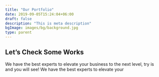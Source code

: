 ```yaml
---
title: "Our Portfolio"
date: 2019-09-05T15:24:04+06:00
draft: false
description: "This is meta description"
bgImage: images/bg/background.jpg
type: parent
---
```


## Let’s Check Some Works

We have the best experts to elevate your business to the next level, try is and you will see! We have the best experts to elevate your
